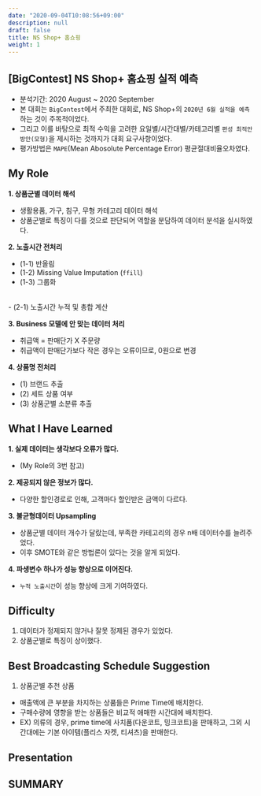 ```yaml
---
date: "2020-09-04T10:08:56+09:00"
description: null
draft: false
title: NS Shop+ 홈쇼핑
weight: 1
---
```


## [BigContest] NS Shop+ 홈쇼핑 실적 예측
- 분석기간: 2020 August ~ 2020 September
- 본 대회는 `BigContest`에서 주최한 대회로, NS Shop+의 `2020년 6월 실적을 예측`하는 것이 주목적이었다.
- 그리고 이를 바탕으로 최적 수익을 고려한 요일별/시간대별/카테고리별 `편성 최적안 방안(모형)`을 제시하는 것까지가 대회 요구사항이었다.
- 평가방법은 `MAPE`(Mean Abosolute Percentage Error) 평균절대비율오차였다.


## My Role
**1. 상품군별 데이터 해석**
  - 생활용품, 가구, 침구, 무형 카테고리 데이터 해석
  - 상품군별로 특징이 다를 것으로 판단되어 역할을 분담하여 데이터 분석을 실시하였다.

**2. 노출시간 전처리**
  - (1-1) 반올림
  - (1-2) Missing Value Imputation (`ffill`)
  - (1-3) 그룹화
<br>
  - (2-1) 노출시간 누적 및 총합 계산

**3. Business 모델에 안 맞는 데이터 처리**
  - 취급액 = 판매단가 X 주문량
  - 취급액이 판매단가보다 작은 경우는 오류이므로, 0원으로 변경

**4. 상품명 전처리**
  - (1) 브랜드 추출
  - (2) 세트 상품 여부
  - (3) 상품군별 소분류 추출

## What I Have Learned
**1. 실제 데이터는 생각보다 오류가 많다.**
  - (My Role의 3번 참고)
  
**2. 제공되지 않은 정보가 많다.**
  - 다양한 할인경로로 인해, 고객마다 할인받은 금액이 다르다.

**3. 불균형데이터 Upsampling**
  - 상품군별 데이터 개수가 달랐는데, 부족한 카테고리의 경우 n배 데이터수를 늘려주었다.
  - 이후 SMOTE와 같은 방법론이 있다는 것을 알게 되었다.

**4. 파생변수 하나가 성능 향상으로 이어진다.**
  - `누적 노출시간`이 성능 향상에 크게 기여하였다.
  
## Difficulty
1. 데이터가 정제되지 않거나 잘못 정제된 경우가 있었다.
2. 상품군별로 특징이 상이했다.

## Best Broadcasting Schedule Suggestion
1. 상품군별 추천 상품
  - 매출액에 큰 부분을 차지하는 상품들은 Prime Time에 배치한다.
  - 구매수량에 영향을 받는 상품들은 비교적 애매한 시간대에 배치한다.
  - EX) 의류의 경우, prime time에 사치품(다운코트, 밍크코트)을 판매하고, 그외 시간대에는 기본 아이템(플리스 자켓, 티셔츠)을 판매한다.

## Presentation

## SUMMARY

<br>
<br>